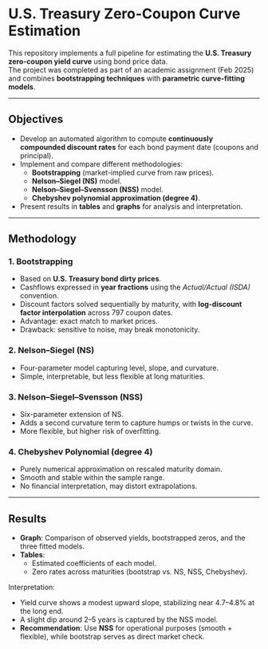 # U.S. Treasury Zero-Coupon Curve Estimation

This repository implements a full pipeline for estimating the **U.S. Treasury zero-coupon yield curve** using bond price data.  
The project was completed as part of an academic assignment (Feb 2025) and combines **bootstrapping techniques** with **parametric curve-fitting models**.

---

## Objectives
- Develop an automated algorithm to compute **continuously compounded discount rates** for each bond payment date (coupons and principal).  
- Implement and compare different methodologies:
  - **Bootstrapping** (market-implied curve from raw prices).
  - **Nelson–Siegel (NS)** model.
  - **Nelson–Siegel–Svensson (NSS)** model.
  - **Chebyshev polynomial approximation (degree 4)**.  
- Present results in **tables** and **graphs** for analysis and interpretation.

---

## Methodology

### 1. Bootstrapping
- Based on **U.S. Treasury bond dirty prices**.  
- Cashflows expressed in **year fractions** using the *Actual/Actual (ISDA)* convention.  
- Discount factors solved sequentially by maturity, with **log-discount factor interpolation** across 797 coupon dates.  
- Advantage: exact match to market prices.  
- Drawback: sensitive to noise, may break monotonicity.

### 2. Nelson–Siegel (NS)
- Four-parameter model capturing level, slope, and curvature.  
- Simple, interpretable, but less flexible at long maturities.

### 3. Nelson–Siegel–Svensson (NSS)
- Six-parameter extension of NS.  
- Adds a second curvature term to capture humps or twists in the curve.  
- More flexible, but higher risk of overfitting.

### 4. Chebyshev Polynomial (degree 4)
- Purely numerical approximation on rescaled maturity domain.  
- Smooth and stable within the sample range.  
- No financial interpretation, may distort extrapolations.

---

## Results

- **Graph**: Comparison of observed yields, bootstrapped zeros, and the three fitted models.  
- **Tables**:  
  - Estimated coefficients of each model.  
  - Zero rates across maturities (bootstrap vs. NS, NSS, Chebyshev).  

Interpretation:  
- Yield curve shows a modest upward slope, stabilizing near 4.7–4.8% at the long end.  
- A slight dip around 2–5 years is captured by the NSS model.  
- **Recommendation**: Use **NSS** for operational purposes (smooth + flexible), while bootstrap serves as direct market check.
